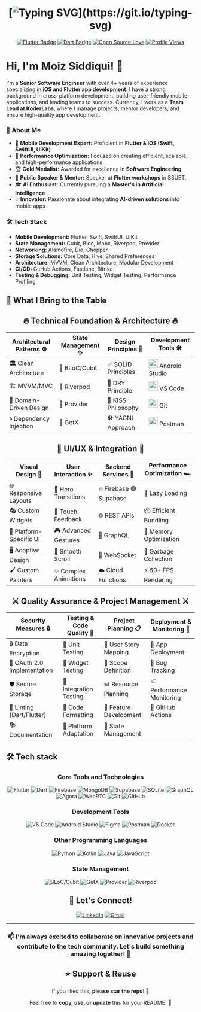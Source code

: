 <div align="center">

# [![Typing SVG](https://readme-typing-svg.demolab.com?font=Fira+Code&weight=700&pause=1000&color=7D00F7&width=435&lines=Hello!+I+build+Flutter+%26+iOS+apps.;Creating+sleek+mobile+experiences.)](https://git.io/typing-svg)

[![Flutter Badge](https://img.shields.io/badge/Flutter-Expert-02569B?style=for-the-badge&logo=flutter&logoColor=white&labelColor=082032)](https://flutter.dev)
[![Dart Badge](https://img.shields.io/badge/Dart-Wizard-0175C2?style=for-the-badge&logo=dart&logoColor=white&labelColor=082032)](https://dart.dev)
[![Open Source Love](https://img.shields.io/badge/Open%20Source-%E2%9D%A4-red?style=for-the-badge&labelColor=082032)](https://github.com/MoizSiddiqui-ms)
[![Profile Views](https://komarev.com/ghpvc/?username=suhailthakrani&style=for-the-badge&color=blueviolet&labelColor=082032)](https://github.com/MoizSiddiqui-ms)

</div>

# Hi, I'm Moiz Siddiqui! 👋

I'm a **Senior Software Engineer** with over 4+ years of experience specializing in **iOS and Flutter app development**. I have a strong background in cross-platform development, building user-friendly mobile applications, and leading teams to success. Currently, I work as a **Team Lead at KoderLabs**, where I manage projects, mentor developers, and ensure high-quality app development.

### 🚀 About Me
- 📱 **Mobile Development Expert:** Proficient in **Flutter & iOS (Swift, SwiftUI, UIKit)**
- 🎯 **Performance Optimization:** Focused on creating efficient, scalable, and high-performance applications
- 🏆 **Gold Medalist:** Awarded for excellence in **Software Engineering**
- 🎤 **Public Speaker & Mentor:** Speaker at **Flutter workshops** in SSUET.
- 🎓 **AI Enthusiast:** Currently pursuing a **Master's in Artificial Intelligence**
- 💡 **Innovator:** Passionate about integrating **AI-driven solutions** into mobile apps

### 🛠️ Tech Stack
- **Mobile Development:** Flutter, Swift, SwiftUI, UIKit
- **State Management:** Cubit, Bloc, Mobx, Riverpod, Provider
- **Networking:** Alamofire, Dio, Chopper
- **Storage Solutions:** Core Data, Hive, Shared Preferences
- **Architecture:** MVVM, Clean Architecture, Modular Development
- **CI/CD:** GitHub Actions, Fastlane, Bitrise
- **Testing & Debugging:** Unit Testing, Widget Testing, Performance Profiling

## 💫 What I Bring to the Table 

<div align="center">

## 🔥 Technical Foundation & Architecture 🔥
| Architectural Patterns ⚙️    | State Management ✨        | Design Principles 🧠     | Development Tools 🛠️     |
|------------------------------|--------------------------|-------------------------|--------------------------|
| 🏛️ Clean Architecture        | 🧊 BLoC/Cubit            | ✅ SOLID Principles     | <img src="https://img.icons8.com/color/48/android-studio--v3.png" width="24"/> Android Studio |
| 🏗️ MVVM/MVC                  | 🌊 Riverpod              | 🎯 DRY Principle        | <img src="https://img.icons8.com/color/48/visual-studio-code-2019.png" width="24"/> VS Code |
| 🚀 Domain-Driven Design      | 🧩 Provider              | 🔄 KISS Philosophy      | <img src="https://img.icons8.com/color/48/git.png" width="24"/> Git |
| 🌀 Dependency Injection      | 🧭 GetX                  | 🛠️ YAGNI Approach       | <img src="https://img.icons8.com/external-tal-revivo-color-tal-revivo/48/external-postman-is-the-only-complete-api-development-environment-logo-color-tal-revivo.png" width="24"/> Postman |

## 💎 UI/UX & Integration 💎
| Visual Design 🎨            | User Interaction ✨        | Backend Services 📡      | Performance Optimization 🏎️ |
|------------------------------|--------------------------|-------------------------|--------------------------|
| 🌐 Responsive Layouts        | 🔀 Hero Transitions      | 🔥 Firebase 🟢 Supabase | 🚀 Lazy Loading           |
| 🎭 Custom Widgets            | 📲 Touch Feedback        | 🌐 REST APIs            | 📦 Efficient Bundling     |
| 📱 Platform-Specific UI      | 🎮 Advanced Gestures     | 🧩 GraphQL              | 🧠 Memory Optimization    |
| 🖥️ Adaptive Design          | 🔄 Smooth Scroll         | 📡 WebSocket            | 🧹 Garbage Collection     |
| 🖌️ Custom Painters          | ✨ Complex Animations    | ☁️ Cloud Functions      | ⚡ 60+ FPS Rendering      |

## ⚔️ Quality Assurance & Project Management ⚔️
| Security Measures 🔒         | Testing & Code Quality 🧪 | Project Planning 📋     | Deployment & Monitoring 🚀 |
|------------------------------|--------------------------|-------------------------|---------------------------|
| 🔒 Data Encryption           | 🧪 Unit Testing          | 📝 User Story Mapping   | 🚀 App Deployment         |
| 🔑 OAuth 2.0 Implementation  | 🧩 Widget Testing        | 🎯 Scope Definition     | 🐛 Bug Tracking           |
| 🛡️ Secure Storage           | 🚦 Integration Testing   | 📊 Resource Planning    | 📈 Performance Monitoring |
| 🧹 Linting (Dart/Flutter)    | 📐 Code Formatting       | 🧩 Feature Development  | 🚀 GitHub Actions         |
| 📚 Documentation             | 📱 Platform Adaptation   | 🔄 State Management     |                           |
</div>

## 🛠️ Tech stack

<div align="center">

### Core Tools and Technologies
![Flutter](https://img.shields.io/badge/Flutter-%2302569B.svg?style=for-the-badge&logo=Flutter&logoColor=white)
![Dart](https://img.shields.io/badge/Dart-%230175C2.svg?style=for-the-badge&logo=Dart&logoColor=white)
![Firebase](https://img.shields.io/badge/Firebase-%23039BE5.svg?style=for-the-badge&logo=Firebase&logoColor=white)
![MongoDB](https://img.shields.io/badge/MongoDB-%23008139.svg?style=for-the-badge&logo=MongoDB&logoColor=white)
![Supabase](https://img.shields.io/badge/Supabase-%2300C7B7.svg?style=for-the-badge&logo=Supabase&logoColor=white)
![SQLite](https://img.shields.io/badge/SQLite-%2307405E.svg?style=for-the-badge&logo=SQLite&logoColor=white)
![GraphQL](https://img.shields.io/badge/GraphQL-%23E10098.svg?style=for-the-badge&logo=GraphQL&logoColor=white)
![Agora](https://img.shields.io/badge/Agora-%232A9D8E.svg?style=for-the-badge&logo=Agora&logoColor=white)
![WebRTC](https://img.shields.io/badge/WebRTC-%23006A5D.svg?style=for-the-badge&logo=WebRTC&logoColor=white)
![Git](https://img.shields.io/badge/Git-%23F1502F.svg?style=for-the-badge&logo=git&logoColor=white)
![GitHub](https://img.shields.io/badge/GitHub-%23121011.svg?style=for-the-badge&logo=github&logoColor=white)

### Development Tools
![VS Code](https://img.shields.io/badge/VS%20Code-%23007ACC.svg?style=for-the-badge&logo=visual-studio-code&logoColor=white)
![Android Studio](https://img.shields.io/badge/Android%20Studio-%233DDC84.svg?style=for-the-badge&logo=android-studio&logoColor=white)
![Figma](https://img.shields.io/badge/Figma-%23F24E1E.svg?style=for-the-badge&logo=figma&logoColor=white)
![Postman](https://img.shields.io/badge/Postman-%23FF6C37.svg?style=for-the-badge&logo=postman&logoColor=white)
![Docker](https://img.shields.io/badge/Docker-%232496ED.svg?style=for-the-badge&logo=docker&logoColor=white)

### Other Programming Languages
![Python](https://img.shields.io/badge/Python-%233776AB.svg?style=for-the-badge&logo=python&logoColor=white)
![Kotlin](https://img.shields.io/badge/Kotlin-%230095D5.svg?style=for-the-badge&logo=kotlin&logoColor=white)
![Java](https://img.shields.io/badge/Java-%23F8981D.svg?style=for-the-badge&logo=java&logoColor=white)
![JavaScript](https://img.shields.io/badge/JavaScript-%23F7DF1E.svg?style=for-the-badge&logo=javascript&logoColor=black)

### State Management
![BLoC/Cubit](https://img.shields.io/badge/Bloc-Pattern-FF5722?style=for-the-badge&logo=flutter&logoColor=white)
![GetX](https://img.shields.io/badge/GetX-Framework-9C27B0?style=for-the-badge&logo=flutter&logoColor=white)
![Provider](https://img.shields.io/badge/Provider-State-00C853?style=for-the-badge&logo=flutter&logoColor=white)
![Riverpod](https://img.shields.io/badge/Riverpod-Next_Gen-0288D1?style=for-the-badge&logo=flutter&logoColor=white)

## 🤝 Let's Connect!

<div align="center">

[![LinkedIn](https://img.shields.io/badge/LinkedIn-%230077B5.svg?style=for-the-badge&logo=linkedin&logoColor=white)](https://www.linkedin.com/in/moizsiddiqui/)
[![Gmail](https://img.shields.io/badge/Email-%23D14836.svg?style=for-the-badge&logo=gmail&logoColor=white)](mailto:moizsiddiqui.sm@gmail.com)

---

<div align="center">

### 📫 I'm always excited to collaborate on innovative projects and contribute to the tech community. Let's build something amazing together! 🚀

</div>


## ⭐ Support & Reuse

If you liked this, **please star the repo**! 🌟  

Feel free to **copy, use, or update** this for your README. 🚀  
